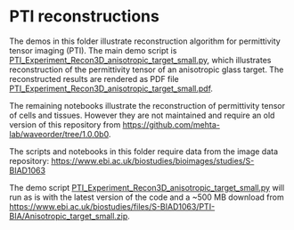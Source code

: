 # PTI reconstructions

The demos in this folder illustrate reconstruction algorithm for permittivity tensor imaging (PTI). The main demo script is [PTI_Experiment_Recon3D_anisotropic_target_small.py](PTI_Experiment_Recon3D_anisotropic_target_small.py), which illustrates reconstruction of the permittivity tensor of an anisotropic glass target. The reconstructed results are rendered as PDF file [PTI_Experiment_Recon3D_anisotropic_target_small.pdf](PTI_Experiment_Recon3D_anisotropic_target_small.pdf).

The remaining notebooks illustrate the reconstruction of permittivity tensor of cells and tissues. However they are not maintained and require an old version of this repository from https://github.com/mehta-lab/waveorder/tree/1.0.0b0.

The scripts and notebooks in this folder require data from the image data repository:
https://www.ebi.ac.uk/biostudies/bioimages/studies/S-BIAD1063

The demo script [PTI_Experiment_Recon3D_anisotropic_target_small.py](PTI_Experiment_Recon3D_anisotropic_target_small.py) will run as is with the latest version of the code and a ~500 MB download from https://www.ebi.ac.uk/biostudies/files/S-BIAD1063/PTI-BIA/Anisotropic_target_small.zip.

